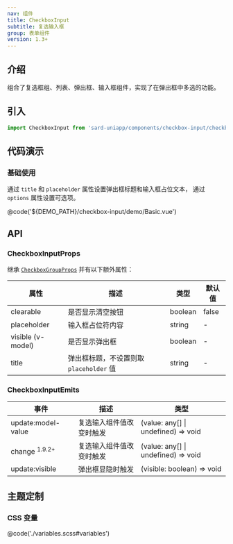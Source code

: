 ```yaml
---
nav: 组件
title: CheckboxInput
subtitle: 复选输入框
group: 表单组件
version: 1.3+
---
```


## 介绍

组合了复选框组、列表、弹出框、输入框组件，实现了在弹出框中多选的功能。

## 引入

```ts
import CheckboxInput from 'sard-uniapp/components/checkbox-input/checkbox-input.vue'
```

## 代码演示

### 基础使用

通过 `title` 和 `placeholder` 属性设置弹出框标题和输入框占位文本，
通过 `options` 属性设置可选项。

@code('${DEMO_PATH}/checkbox-input/demo/Basic.vue')

## API

### CheckboxInputProps

继承 [`CheckboxGroupProps`](./checkbox#CheckboxGroupProps) 并有以下额外属性：

| 属性              | 描述                                    | 类型    | 默认值 |
| ----------------- | --------------------------------------- | ------- | ------ |
| clearable         | 是否显示清空按钮                        | boolean | false  |
| placeholder       | 输入框占位符内容                        | string  | -      |
| visible (v-model) | 是否显示弹出框                          | boolean | -      |
| title             | 弹出框标题，不设置则取 `placeholder` 值 | string  | -      |

### CheckboxInputEmits

| 事件                     | 描述                     | 类型                                |
| ------------------------ | ------------------------ | ----------------------------------- |
| update:model-value       | 复选输入组件值改变时触发 | (value: any[] \| undefined) => void |
| change <sup>1.9.2+</sup> | 复选输入组件值改变时触发 | (value: any[] \| undefined) => void |
| update:visible           | 弹出框显隐时触发         | (visible: boolean) => void          |

## 主题定制

### CSS 变量

@code('./variables.scss#variables')
